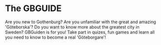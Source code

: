 # The GBGUIDE
Are you new to Gothenburg? Are you unfamiliar with the great and amazing 'Göteborska'? 
Do you want to know more about the greatest city in Sweden? 
GBGuiden is for you! 
Take part in quizes, fun games and learn all you need to know to become a real 'Göteborgare'!
